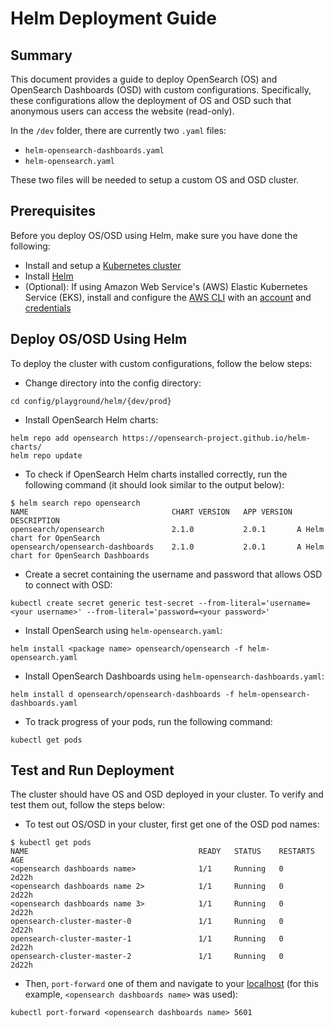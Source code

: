 # Helm Deployment Guide

## Summary

This document provides a guide to deploy OpenSearch (OS) and OpenSearch Dashboards (OSD) with custom configurations. Specifically, these configurations allow the deployment of OS and OSD such that anonymous users can access the website (read-only).

In the `/dev` folder, there are currently two `.yaml` files: 

- `helm-opensearch-dashboards.yaml` 
- `helm-opensearch.yaml`

These two files will be needed to setup a custom OS and OSD cluster.

## Prerequisites

Before you deploy OS/OSD using Helm, make sure you have done the following:

- Install and setup a [Kubernetes cluster](https://kubernetes.io/docs/setup/)
- Install [Helm](https://helm.sh/docs/intro/install/)
- (Optional): If using Amazon Web Service's (AWS) Elastic Kubernetes Service (EKS), install and configure the [AWS CLI](https://docs.aws.amazon.com/cli/latest/userguide/install-cliv2.html) with an [account](https://aws.amazon.com/free) and [credentials](https://docs.aws.amazon.com/general/latest/gr/aws-sec-cred-types.html)

## Deploy OS/OSD Using Helm

To deploy the cluster with custom configurations, follow the below steps:

- Change directory into the config directory:

```cd config/playground/helm/{dev/prod}```

- Install OpenSearch Helm charts:

```
helm repo add opensearch https://opensearch-project.github.io/helm-charts/
helm repo update
```

- To check if OpenSearch Helm charts installed correctly, run the following command (it should look similar to the output below):

```
$ helm search repo opensearch
NAME                            	CHART VERSION	APP VERSION	DESCRIPTION                           
opensearch/opensearch           	2.1.0        	2.0.1      	A Helm chart for OpenSearch           
opensearch/opensearch-dashboards	2.1.0        	2.0.1      	A Helm chart for OpenSearch Dashboards
```

- Create a secret containing the username and password that allows OSD to connect with OSD:

```
kubectl create secret generic test-secret --from-literal='username=<your username>' --from-literal='password=<your password>'
```

- Install OpenSearch using `helm-opensearch.yaml`:

```
helm install <package name> opensearch/opensearch -f helm-opensearch.yaml
```

- Install OpenSearch Dashboards using `helm-opensearch-dashboards.yaml`:

```
helm install d opensearch/opensearch-dashboards -f helm-opensearch-dashboards.yaml
```

- To track progress of your pods, run the following command:

```kubectl get pods```

## Test and Run Deployment

The cluster should have OS and OSD deployed in your cluster. To verify and test them out, follow the steps below:

- To test out OS/OSD in your cluster, first get one of the OSD pod names:

~~~
$ kubectl get pods
NAME                                      READY   STATUS    RESTARTS   AGE
<opensearch dashboards name>              1/1     Running   0          2d22h
<opensearch dashboards name 2>            1/1     Running   0          2d22h
<opensearch dashboards name 3>            1/1     Running   0          2d22h
opensearch-cluster-master-0               1/1     Running   0          2d22h
opensearch-cluster-master-1               1/1     Running   0          2d22h
opensearch-cluster-master-2               1/1     Running   0          2d22h
~~~

- Then, `port-forward` one of them and navigate to your [localhost](http://localhost:5601/) (for this example, `<opensearch dashboards name>` was used):

```kubectl port-forward <opensearch dashboards name> 5601```